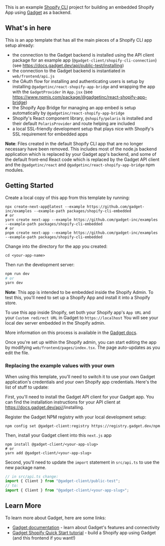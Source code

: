 This is an example [Shopify CLI](https://shopify.dev/apps/getting-started/create) project for building an embedded Shopify App using [Gadget](https://gadget.dev) as a backend.

## What's in here

This is an app template that has all the main pieces of a Shopify CLI app setup already:

- the connection to the Gadget backend is installed using the API client package for an example app (`@gadget-client/shopify-cli-connection`) (see https://docs.gadget.dev/api/public-test/installing)
- the connection to the Gadget backend is instantiated in `web/frontend/api.js`
- the OAuth flow for installing and authenticating users is setup by installing `@gadgetinc/react-shopify-app-bridge` and wrapping the app with the `GadgetProvider` in `App.jsx` (see https://www.npmjs.com/package/@gadgetinc/react-shopify-app-bridge)
- the Shopify App Bridge for managing an app embed is setup automatically by `@gadgetinc/react-shopify-app-bridge`
- Shopify's React component library, `@shopify/polaris` is installed and their default `PolarisProvider` and route helping are included
- a local SSL-friendly development setup that plays nice with Shopify's SSL requirement for embedded apps

**Note**: Files created in the default Shopify CLI app that are no longer necessary have been removed. This includes most of the node.js backend application which is replaced by your Gadget app's backend, and some of the default front-end React code which is replaced by the Gadget API client and the `@gadgetinc/react` and `@gadgetinc/react-shopify-app-bridge` npm modules.

## Getting Started

Create a local copy of this app from this template by running:

```shell
npx create-next-app@latest --example https://github.com/gadget-inc/examples --example-path packages/shopify-cli-embedded
# or
yarn create next-app --example https://github.com/gadget-inc/examples --example-path packages/shopify-cli-embedded
# or
pnpm create next-app --example https://github.com/gadget-inc/examples --example-path packages/shopify-cli-embedded
```

Change into the directory for the app you created:

```shell
cd <your-app-name>
```

Then run the development server:

```bash
npm run dev
# or
yarn dev
```

**Note**: This app is intended to be embedded inside the Shopify Admin. To test this, you'll need to set up a Shopify App and install it into a Shopify store.

To use this app inside Shopify, set both your Shopify app's `App URL` and your `Custom redirect URL` in Gadget to `https://localhost` You will see your local dev server embedded in the Shopify admin.

More information on this process is available in the [Gadget docs](https://docs.gadget.dev/guides/connections/shopify).

Once you're set up within the Shopify admin, you can start editing the app by modifying `web/frontend/pages/index.tsx`. The page auto-updates as you edit the file.

### Replacing the example values with your own

When using this template, you'll need to switch it to use your own Gadget application's credentials and your own Shopify app credentials. Here's the list of stuff to update:

First, you'll need to install the Gadget API client for your Gadget app. You can find the installation instructions for your API client at https://docs.gadget.dev/api/<your-app-slug>/installing.

Register the Gadget NPM registry with your local development setup:

```shell
npm config set @gadget-client:registry https://registry.gadget.dev/npm
```

Then, install your Gadget client into this `next.js` app

```shell
npm install @gadget-client/<your-app-slug>
# or
yarn add @gadget-client/<your-app-slug>
```

Second, you'll need to update the `import` statement in `src/api.ts` to use the new package name.

```typescript
// in src/api.ts change:
import { Client } from "@gadget-client/public-test";
// to:
import { Client } from "@gadget-client/<your-app-slug>";
```

## Learn More

To learn more about Gadget, here are some links:

- [Gadget documentation](https://docs.gadget.dev) - learn about Gadget's features and connectivity
- [Gadget Shopify Quick Start tutorial](https://docs.gadget.dev/guides/quick-start) - build a Shopify app using Gadget (and this frontend if you want!)
